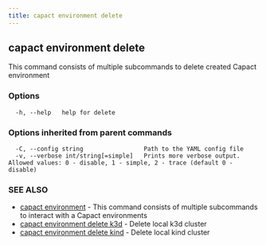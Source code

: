 ```yaml
---
title: capact environment delete
---
```


## capact environment delete

This command consists of multiple subcommands to delete created Capact environment

### Options

```
  -h, --help   help for delete
```

### Options inherited from parent commands

```
  -C, --config string                 Path to the YAML config file
  -v, --verbose int/string[=simple]   Prints more verbose output. Allowed values: 0 - disable, 1 - simple, 2 - trace (default 0 - disable)
```

### SEE ALSO

* [capact environment](capact_environment.md)	 - This command consists of multiple subcommands to interact with a Capact environments
* [capact environment delete k3d](capact_environment_delete_k3d.md)	 - Delete local k3d cluster
* [capact environment delete kind](capact_environment_delete_kind.md)	 - Delete local kind cluster

